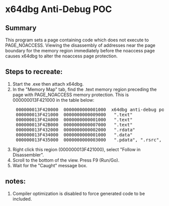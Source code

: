 # x64dbg Anti-Debug POC

## Summary

This program sets a page containing code which does not execute to PAGE_NOACCESS.
Viewing the disassembly of addresses near the page boundary for the memory region
immediately before the noaccess page causes x64dbg to alter the noaccess page
protection. 

## Steps to recreate:

1. Start the .exe then attach x64dbg.
2. In the "Memory Map" tab, find the .text memory region preceding the page
with PAGE_NOACCESS memory protection.  This is 000000013F421000 in the table below:
<pre>
    000000013F420000  0000000000001000  x64dbg anti-debug poc.exe                                       IMG    -R---        ERWC-
    000000013F421000  0000000000009000   ".text"                          Executable code               IMG    ER---        ERWC-
    000000013F42A000  0000000000001000   ".text"                          Executable code               IMG    -----        ERWC-
    000000013F42B000  0000000000007000   ".text"                          Executable code               IMG    ER---        ERWC-
    000000013F432000  0000000000002000   ".rdata"                         Read-only initialized data    IMG    -R---        ERWC-
    000000013F434000  0000000000001000   ".data"                          Initialized data              IMG    -RW--        ERWC-
    000000013F435000  0000000000003000   ".pdata", ".rsrc", ".reloc"      Exception information         IMG    -R---        ERWC-
</pre>
3. Right click this region (000000013F421000), select "Follow in Disassembler".
4. Scroll to the bottom of the view.  Press F9 (Run/Go).
5. Wait for the "Caught" message box.

## notes:

1. Compiler optimization is disabled to force generated code to be included.